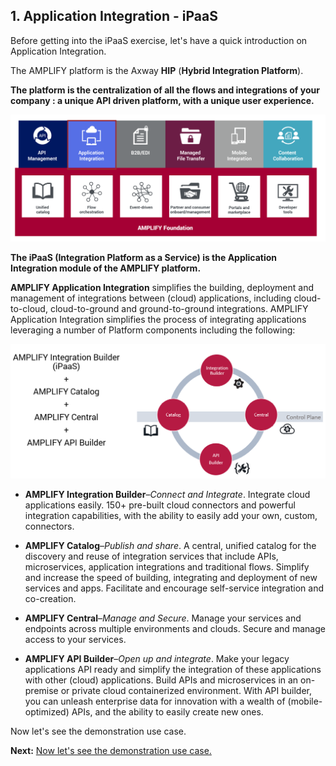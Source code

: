 ## 1. Application Integration - iPaaS

Before getting into the iPaaS exercise, let's have a quick introduction on Application Integration.

The AMPLIFY platform is the Axway **HIP** (**Hybrid Integration Platform**).

**The platform is the centralization of all the flows and integrations of your company : a unique API driven platform, with a unique user experience.**

![AMPLIFY_HIP.png](./imgs/AMPLIFY_HIP.png)


**The iPaaS (Integration Platform as a Service) is the Application Integration module of the AMPLIFY platform.**


**AMPLIFY Application Integration** simplifies the building, deployment and management of integrations between (cloud) applications, including cloud-to-cloud, cloud-to-ground and ground-to-ground integrations. AMPLIFY Application Integration simplifies the process of integrating applications leveraging a number of Platform components including the following:
	
![Application_Integration.png](./imgs/Application_Integration.png)
	
- **AMPLIFY Integration Builder**–*Connect and Integrate*.
	Integrate cloud applications easily. 150+ pre-built cloud connectors and powerful integration capabilities, with the ability to easily add your own, custom, connectors.
	
- **AMPLIFY Catalog**–*Publish and share*.
	A central, unified catalog for the discovery and reuse of integration services that include APIs, microservices, application integrations and traditional flows. Simplify and increase the speed of building, integrating and deployment of new services and apps. Facilitate and encourage self-service integration and co-creation.

- **AMPLIFY Central**–*Manage and Secure*.
	Manage your services and endpoints across multiple environments and clouds. Secure and manage access to your services.

- **AMPLIFY API Builder**–*Open up and integrate*.
	Make your legacy applications API ready and simplify the integration of these applications with other (cloud) applications. Build APIs and microservices in an on-premise or private cloud containerized environment. With API builder, you can unleash enterprise data for innovation with a wealth of (mobile-optimized) APIs, and the ability to easily create new ones.

Now let's see the demonstration use case.

**Next:** [Now let's see the demonstration use case.](../2.Demonstration_Use_Case)
